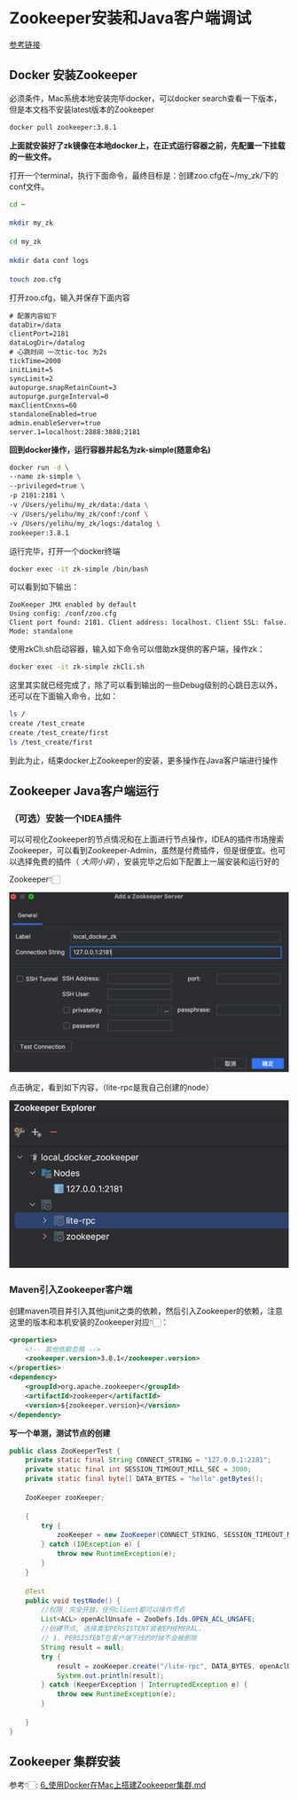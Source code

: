 # Zookeeper安装和Java客户端调试

[参考链接](https://www.xjx100.cn/news/20558.html?action=onClick)

## Docker 安装Zookeeper

必须条件，Mac系统本地安装完毕docker，可以docker search查看一下版本，但是本文档不安装latest版本的Zookeeper

```bash
docker pull zookeeper:3.8.1
```

**上面就安装好了zk镜像在本地docker上，在正式运行容器之前，先配置一下挂载的一些文件。**

打开一个terminal，执行下面命令，最终目标是：创建zoo.cfg在~/my_zk/下的conf文件。

```bash
cd ~

mkdir my_zk

cd my_zk

mkdir data conf logs

touch zoo.cfg
```

打开zoo.cfg，输入并保存下面内容

```
# 配置内容如下
dataDir=/data
clientPort=2181
dataLogDir=/datalog
# 心跳时间 一次tic-toc 为2s
tickTime=2000
initLimit=5
syncLimit=2
autopurge.snapRetainCount=3
autopurge.purgeInterval=0
maxClientCnxns=60
standaloneEnabled=true
admin.enableServer=true
server.1=localhost:2888:3888;2181
```

**回到docker操作，运行容器并起名为zk-simple(随意命名)**

```bash
docker run -d \
--name zk-simple \
--privileged=true \
-p 2181:2181 \
-v /Users/yelihu/my_zk/data:/data \
-v /Users/yelihu/my_zk/conf:/conf \
-v /Users/yelihu/my_zk/logs:/datalog \
zookeeper:3.8.1
```

运行完毕，打开一个docker终端

```bash
docker exec -it zk-simple /bin/bash
```

可以看到如下输出：

```
ZooKeeper JMX enabled by default
Using config: /conf/zoo.cfg
Client port found: 2181. Client address: localhost. Client SSL: false.
Mode: standalone
```

使用zkCli.sh启动容器，输入如下命令可以借助zk提供的客户端，操作zk：

```bash
docker exec -it zk-simple zkCli.sh
```

这里其实就已经完成了，除了可以看到输出的一些Debug级别的心跳日志以外，还可以在下面输入命令，比如：

```bash
ls /
create /test_create
create /test_create/first
ls /test_create/first
```

到此为止，结束docker上Zookeeper的安装，更多操作在Java客户端进行操作

## Zookeeper Java客户端运行

### （可选）安装一个IDEA插件

可以可视化Zookeeper的节点情况和在上面进行节点操作，IDEA的插件市场搜索Zookeeper，可以看到Zookeeper-Admin，虽然是付费插件，但是很便宜。也可以选择免费的插件（
*大同小异*），安装完毕之后如下配置上一届安装和运行好的

Zookeeper👇🏻

![image-20230914140450979](./assets/image-20230914140450979.png)

点击确定，看到如下内容，（lite-rpc是我自己创建的node）

![image-20230914140347395](./assets/image-20230914140347395.png)

###  

### Maven引入Zookeeper客户端

创建maven项目并引入其他junit之类的依赖，然后引入Zookeeper的依赖，注意这里的版本和本机安装的Zookeeper对应👇🏻：

```xml
<properties>
  	<!-- 其他依赖忽略 -->
    <zookeeper.version>3.8.1</zookeeper.version>
</properties>
<dependency>
    <groupId>org.apache.zookeeper</groupId>
    <artifactId>zookeeper</artifactId>
    <version>${zookeeper.version}</version>
</dependency>
```

**写一个单测，测试节点的创建**

```java
public class ZooKeeperTest {
    private static final String CONNECT_STRING = "127.0.0.1:2181";
    private static final int SESSION_TIMEOUT_MILL_SEC = 3000;
    private static final byte[] DATA_BYTES = "hello".getBytes();

    ZooKeeper zooKeeper;

    {
        try {
            zooKeeper = new ZooKeeper(CONNECT_STRING, SESSION_TIMEOUT_MILL_SEC, null);
        } catch (IOException e) {
            throw new RuntimeException(e);
        }
    }

    @Test
    public void testNode() {
        //权限：完全开放，任何client都可以操作节点
        List<ACL> openAclUnsafe = ZooDefs.Ids.OPEN_ACL_UNSAFE;
        //创建节点, 选择类型PERSISTENT或者EPHEMERAL，
        // 1. PERSISTENT在客户端下线的时候不会被删除
        String result = null;
        try {
            result = zooKeeper.create("/lite-rpc", DATA_BYTES, openAclUnsafe, CreateMode.PERSISTENT);
            System.out.println(result);
        } catch (KeeperException | InterruptedException e) {
            throw new RuntimeException(e);
        }

    }
}
```

## Zookeeper 集群安装

参考👇🏻:
[6_使用Docker在Mac上搭建Zookeeper集群.md](6_%E4%BD%BF%E7%94%A8Docker%E5%9C%A8Mac%E4%B8%8A%E6%90%AD%E5%BB%BAZookeeper%E9%9B%86%E7%BE%A4.md)

